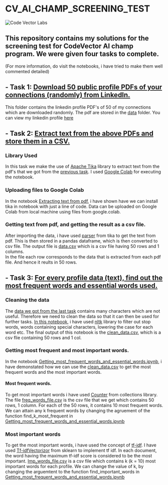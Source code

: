 # CV_AI_CHAMP_SCREENING_TEST
![Code Vector Labs](https://user-images.githubusercontent.com/53142482/91476170-3b058500-e8ba-11ea-944e-be64dd75d13f.PNG)

## This repository contains my solutions for the screening test for CodeVector AI champ program. We were given four tasks to complete. 
(For more information, do visit the notebooks, i have tried to make them well commented detailed)
## - Task 1: [Download 50 public profile PDFs of your connections (randomly) from LinkedIn.](/Task_1/)

This folder contains the linkedin profile PDF's of 50 of my connections which are downloaded randomly. The pdf are stored in the [data](https://github.com/hardikkamboj/CV_AI_CHAMP_SCREENING_TEST/tree/master/Task_1/data) folder.
You can view my linkedin profile [here](https://www.linkedin.com/in/hardik-kamboj-61288b19b/) 

## - Task 2: [Extract text from the above PDFs and store them in a CSV.](/Task_2/)
### Library Used
In this task we make the use of [Apache Tika](http://tika.apache.org/0.5/documentation.html) library to extract text from the pdf's that we got from the [previous task](/Task_1/). 
I used [Google Colab](https://colab.research.google.com/drive/1hlpaojcobuF7zuupBXI3NQDEjxJBKRe-) for executing the notebook. <br> 
### Uploading files to Google Colab
In the notebook [Extracting text from pdf](https://github.com/hardikkamboj/CV_AI_CHAMP_SCREENING_TEST/blob/master/Task_2/extracting_text_from_pdf.ipynb), i have shown have we can install tika in notebook with just a line of code. Data can be uploaded on Google Colab from local machine using files from google.colab.<br>
### Getting text from pdf, and getting the result as a csv file.
After importing the data, i have used [parser](https://tika.apache.org/0.7/parser.html) from tika to get the text from pdf. This is then stored in a pandas dataframe, which is then converted to csv file. The output file is [data.csv](https://github.com/hardikkamboj/CV_AI_CHAMP_SCREENING_TEST/blob/master/Task_2/data.csv) which is a csv file having 50 rows and 1 columns. <br> 
In the file each row corresponds to the data that is extracted from each pdf file. And hence it reults in 50 rows.

## - Task 3: [For every profile data (text), find out the most frequent words and essential words used.](/Task_3/)
### Cleaning the data
The [data we got from the last task](https://github.com/hardikkamboj/CV_AI_CHAMP_SCREENING_TEST/blob/master/Task_2/data.csv) contains many characters which are not useful. Therefore we need to clean the data so that it can then be used for further tasks. [In this notebook](https://github.com/hardikkamboj/CV_AI_CHAMP_SCREENING_TEST/blob/master/Task_3/Remove_stop_words_and_clean_data.ipynb), i have used [nltk](https://www.nltk.org/book/ch01.html) library to filter out stop words, words containing special characters, lowering the case for each word etc. The final output of this notebook is the [clean_data.csv](https://github.com/hardikkamboj/CV_AI_CHAMP_SCREENING_TEST/blob/master/Task_3/clean_data.csv), which is a csv flie containing 50 rows and 1 col. 
### Getting most frequent and most important words. 
In the notebook [Getting_most_frequent_words_and_essential_words.ipynb](https://github.com/hardikkamboj/CV_AI_CHAMP_SCREENING_TEST/blob/master/Task_3/Getting_most_frequent_words_and_essential_words.ipynb), i have demonstated how we can use the [clean_data.csv](https://github.com/hardikkamboj/CV_AI_CHAMP_SCREENING_TEST/blob/master/Task_3/clean_data.csv) to get the most frequent words and the most important words. 
#### Most frequent words. 
To get most important words i have used [Counter](https://docs.python.org/3.1/library/collections.html#:~:text=A%20Counter%20is%20a%20dict,including%20zero%20or%20negative%20counts.) from collections library. The file [freq_words_file.csv](https://github.com/hardikkamboj/CV_AI_CHAMP_SCREENING_TEST/blob/master/Task_3/freq_words_file.csv) is the csv file that we get which contains 50 rows, 1 column. For each of the 50 rows, it contains 10 most frequent words. We can attain any k frequent words by changing the agruement of the function find_k_most_frequent in [Getting_most_frequent_words_and_essential_words.ipynb](https://github.com/hardikkamboj/CV_AI_CHAMP_SCREENING_TEST/blob/master/Task_3/Getting_most_frequent_words_and_essential_words.ipynb)
### Most important words 
To get the most important words, i have used the concept of [tf-idf](http://www.tfidf.com/#:~:text=Thus%2C%20the%20term%20frequency%20is,how%20important%20a%20term%20is.). I have used [Tf-idfVectorizor](https://scikit-learn.org/stable/modules/generated/sklearn.feature_extraction.text.TfidfVectorizer.html) from sklearn to implement tf idf. In each document, the word having the maximum tf-idf score is considered to be the most important. [Imp_words_file.csv](https://github.com/hardikkamboj/CV_AI_CHAMP_SCREENING_TEST/blob/master/Task_3/imp_words_file.csv) is a csv file which contains k (k = 10) most important words for each profile. We can change the value of k, by changing the arguemtent to the function find_important_words in [Getting_most_frequent_words_and_essential_words.ipynb](https://github.com/hardikkamboj/CV_AI_CHAMP_SCREENING_TEST/blob/master/Task_3/Getting_most_frequent_words_and_essential_words.ipynb)
